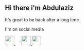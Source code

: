## Hi there i'm Abdulaziz

It's great to be back after a long time <br/>

I'm on social media <br/>

<a href="https://t.me/akiylov">
<img src="https://uxwing.com/wp-content/themes/uxwing/download/brands-and-social-media/telegram-white-icon.png" width="30px"/>
<a/>
<a href="https://t.me/akiylov" style="margin-left:20">
<img src="https://uxwing.com/wp-content/themes/uxwing/download/brands-and-social-media/instagram-white-icon.png" width="30px"/>
<a/>
<a href="https://t.me/akiylov">
<img src="https://p1.hiclipart.com/preview/283/435/762/linkedin-icon-text-logo-line-symbol-blackandwhite-square-png-clipart.jpg" width="30px"/>
<a/>


